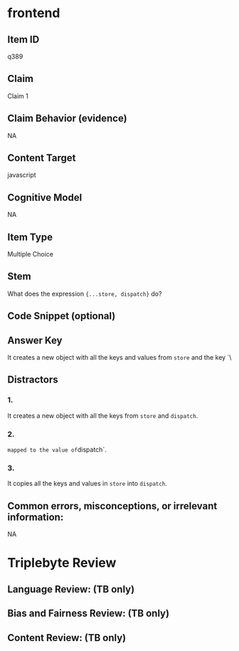 # frontend

## Item ID
q389

## Claim
Claim 1

## Claim Behavior (evidence)
NA

## Content Target
javascript

## Cognitive Model
NA

## Item Type
Multiple Choice

## Stem
What does the expression `{...store, dispatch}` do?

## Code Snippet (optional)


## Answer Key
It creates a new object with all the keys and values from `store` and the key `\

## Distractors

### 1.
It creates a new object with all the keys from `store` and `dispatch`.

### 2.
` mapped to the value of `dispatch`.

### 3.
It copies all the keys and values in `store` into `dispatch`.

## Common errors, misconceptions, or irrelevant information:
NA

# Triplebyte Review


## Language Review: (TB only)


## Bias and Fairness Review: (TB only)


## Content Review: (TB only)

